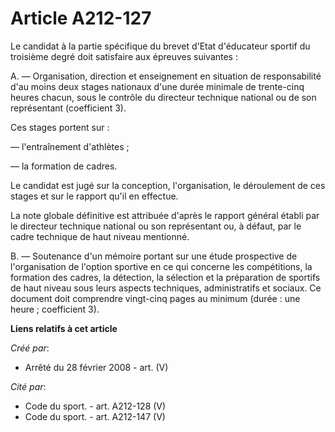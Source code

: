 # Article A212-127

Le candidat à la partie spécifique du brevet d'Etat d'éducateur sportif du troisième degré doit satisfaire aux épreuves
suivantes :

A. ― Organisation, direction et enseignement en situation de responsabilité d'au moins deux stages nationaux d'une durée
minimale de trente-cinq heures chacun, sous le contrôle du directeur technique national ou de son représentant (coefficient
3).

Ces stages portent sur :

― l'entraînement d'athlètes ;

― la formation de cadres.

Le candidat est jugé sur la conception, l'organisation, le déroulement de ces stages et sur le rapport qu'il en effectue.

La note globale définitive est attribuée d'après le rapport général établi par le directeur technique national ou son
représentant ou, à défaut, par le cadre technique de haut niveau mentionné.

B. ― Soutenance d'un mémoire portant sur une étude prospective de l'organisation de l'option sportive en ce qui concerne les
compétitions, la formation des cadres, la détection, la sélection et la préparation de sportifs de haut niveau sous leurs
aspects techniques, administratifs et sociaux. Ce document doit comprendre vingt-cinq pages au minimum (durée : une heure ;
coefficient 3).

**Liens relatifs à cet article**

_Créé par_:

  - Arrêté du 28 février 2008 - art. (V)

_Cité par_:

  - Code du sport. - art. A212-128 (V)
  - Code du sport. - art. A212-147 (V)

